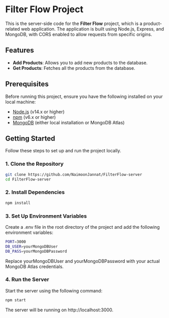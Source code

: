 # Filter Flow Project

This is the server-side code for the **Filter Flow** project, which is a product-related web application. The application is built using Node.js, Express, and MongoDB, with CORS enabled to allow requests from specific origins.

## Features

- **Add Products**: Allows you to add new products to the database.
- **Get Products**: Fetches all the products from the database.

## Prerequisites

Before running this project, ensure you have the following installed on your local machine:

- [Node.js](https://nodejs.org/) (v14.x or higher)
- [npm](https://www.npmjs.com/) (v6.x or higher)
- [MongoDB](https://www.mongodb.com/) (either local installation or MongoDB Atlas)

## Getting Started

Follow these steps to set up and run the project locally.

### 1. Clone the Repository

```bash
git clone https://github.com/NaimoonJannat/FilterFlow-server
cd FilterFlow-server
```
### 2. Install Dependencies

```bash
npm install
```
### 3. Set Up Environment Variables

Create a .env file in the root directory of the project and add the following environment variables:

```bash
PORT=3000
DB_USER=yourMongoDBUser
DB_PASS=yourMongoDBPassword
```
Replace yourMongoDBUser and yourMongoDBPassword with your actual MongoDB Atlas credentials.

### 4. Run the Server
Start the server using the following command:

```bash
npm start
```
The server will be running on http://localhost:3000.




